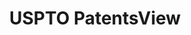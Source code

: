 ---
bigquery: https://console.cloud.google.com/bigquery?p=patents-public-data&d=patentsview&page=dataset
citation: Attribution should be given to PatentsView for use, distribution, or derivative
  works.
code: https://github.com/CSSIP-AIR/PatentsView-Code-Snippets/
contributors: USPTO
cost: None
description: 'PatentsView includes US patent data including raw data (summaries, applications,
  pregrant applications), disambugations of inventors and assignees, and inventor
  gender estimates.  Also foreign priority data, # of figures and sheets, and government
  interest statements.'
documentation: https://patentsview.org/query/builder-faqs
last_edit: Mon, 04 Apr 2022 19:02:57 GMT
location: https://patentsview.org/
maintained_by: USPTO
record_creation_timestamp: 12/2/2020 17:20:46
schema_fields: '[''location_id'', ''kind'', ''term_extension'', ''inventor_id'', ''group_id'',
  ''disamb_assignee_id_20200630'', ''city'', ''term_grant'', ''text'', ''section'',
  ''level_three'', ''series_code'', ''applicant_type'', ''disamb_assignee_id_20200929'',
  ''application_id'', ''number'', ''county'', ''role'', ''date'', ''_102_date'', ''mainclass_id'',
  ''section_id'', ''disamb_assignee_id_20190820'', ''rule_47'', ''_371_date'', ''title'',
  ''length'', ''main_group'', ''level_one'', ''disamb_inventor_id_20191231'', ''assignee_id'',
  ''lname'', ''classification_status'', ''reldocno'', ''deceased'', ''variety'', ''sector_title'',
  ''disamb_inventor_id_20171003'', ''name_first'', ''uuid'', ''f102_date'', ''num_figures'',
  ''rawinventor_id'', ''name'', ''disclaimer_date'', ''disamb_inventor_id_20180528'',
  ''disamb_assignee_id_20191231'', ''attribution_status'', ''dependent'', ''name_last'',
  ''disamb_inventor_id_20170307'', ''disamb_inventor_id_20200630'', ''doc_type'',
  ''doctype'', ''subclass'', ''action_date'', ''organization'', ''disamb_inventor_id_20170808'',
  ''fname'', ''level_two'', ''disamb_assignee_id_20200331'', ''subsection_id'', ''relkind'',
  ''state'', ''disamb_assignee_id_20191008'', ''disamb_inventor_id_20190820'', ''contract_award_number'',
  ''disamb_inventor_id_20200929'', ''citation_id'', ''exemplary'', ''state_fips'',
  ''latlong'', ''gi_statement'', ''sequence'', ''latitude'', ''publication_number'',
  ''id'', ''subgroup_id'', ''category_id'', ''term_disclaimer'', ''lapse_of_patent'',
  ''disamb_assignee_id_20190312'', ''disamb_inventor_id_20190312'', ''f371_date'',
  ''disamb_assignee_id_20181127'', ''num_claims'', ''male'', ''symbol_position'',
  ''male_flag'', ''latin_name'', ''designation'', ''disamb_inventor_id_20171226'',
  ''longitude'', ''county_fips'', ''country_transformed'', ''disamb_inventor_id_20191008'',
  ''group'', ''withdrawn'', ''status'', ''organization_id'', ''patent_id'', ''subcategory_id'',
  ''filename'', ''ipc_class'', ''classification_level'', ''disamb_inventor_id_20181127'',
  ''field_title'', ''type'', ''num_sheets'', ''classification_data_source'', ''subclass_id'',
  ''rawlocation_id'', ''field_id'', ''category'', ''lawyer_id'', ''abstract'', ''disamb_inventor_id_20201229'',
  ''rel_id'', ''country'', ''disamb_inventor_id_20200331'', ''num'', ''rawassignee_id'',
  ''ipc_version_indicator'', ''subgroup'', ''classification_value'']'
shortname: patentsview
tags:
- disambiguation
- United States
- gender
terms_of_use: Creative Commons Attribution 4.0 International License.
timeframe: 1963-1999
title: USPTO PatentsView
uuid: cf1780b1-e265-4e49-8d1d-83b9cfe0fd9a
---